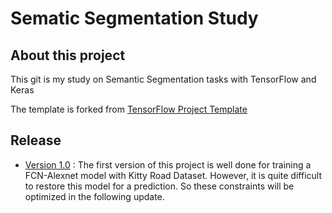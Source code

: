 # Sematic Segmentation Study



## About this project



This git is my study on Semantic Segmentation tasks with TensorFlow and Keras 



The template is forked from [TensorFlow Project Template](https://github.com/MrGemy95/Tensorflow-Project-Template)



## Release



* [Version 1.0](https://github.com/kuro10/Sematic-Segmentation/tree/6c3bab3126619621b238895e1f9a6f11563874cf) : The first version of this project is well done for training a FCN-Alexnet model with Kitty Road Dataset. However, it is quite difficult to restore this model for a prediction. So these constraints will be optimized in the following update. 

